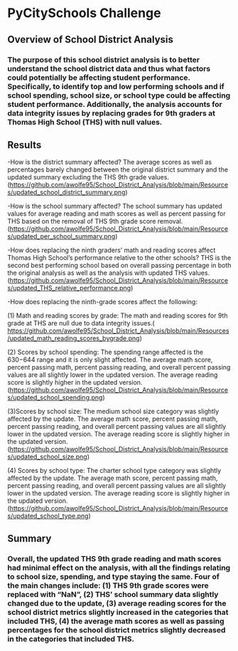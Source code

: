 # PyCitySchools Challenge

## Overview of School District Analysis

### The purpose of this school district analysis is to better understand the school district data and thus what factors could potentially be affecting student performance. Specifically, to identify top and low performing schools and if school spending, school size, or school type could be affecting student performance. Additionally, the analysis accounts for data integrity issues by replacing grades for 9th graders at Thomas High School (THS) with null values. 

## Results

-How is the district summary affected? The average scores as well as percentages barely changed between the original district summary and the updated summary excluding the THS 9th grade values. (https://github.com/awolfe95/School_District_Analysis/blob/main/Resources/updated_school_district_summary.png) 
 
-How is the school summary affected? The school summary has updated values for average reading and math scores as well as percent passing for THS based on the removal of THS 9th grade score removal. (https://github.com/awolfe95/School_District_Analysis/blob/main/Resources/updated_per_school_summary.png) 

-How does replacing the ninth graders’ math and reading scores affect Thomas High School’s performance relative to the other schools? THS is the second best performing school based on overall passing percentage in both the original analysis as well as the analysis with updated THS values. (https://github.com/awolfe95/School_District_Analysis/blob/main/Resources/updated_THS_relative_performance.png) 

-How does replacing the ninth-grade scores affect the following:

(1) Math and reading scores by grade: The math and reading scores for 9th grade at THS are null due to data integrity issues.( https://github.com/awolfe95/School_District_Analysis/blob/main/Resources/updated_math_reading_scores_bygrade.png) 
 
(2) Scores by school spending: The spending range affected is the $630-$644 range and it is only slight affected. The average math score, percent passing math, percent passing reading, and overall percent passing values are all slightly lower in the updated version. The average reading score is slightly higher in the updated version. (https://github.com/awolfe95/School_District_Analysis/blob/main/Resources/updated_school_spending.png)

(3)Scores by school size: The medium school size category was slightly affected by the update. The average math score, percent passing math, percent passing reading, and overall percent passing values are all slightly lower in the updated version. The average reading score is slightly higher in the updated version. (https://github.com/awolfe95/School_District_Analysis/blob/main/Resources/updated_school_size.png) 

(4) Scores by school type: The charter school type category was slightly affected by the update. The average math score, percent passing math, percent passing reading, and overall percent passing values are all slightly lower in the updated version. The average reading score is slightly higher in the updated version. (https://github.com/awolfe95/School_District_Analysis/blob/main/Resources/updated_school_type.png)



## Summary

### Overall, the updated THS 9th grade reading and math scores had minimal effect on the analysis, with all the findings relating to school size, spending, and type staying the same. Four of the main changes include: (1) THS 9th grade scores were replaced with “NaN”, (2) THS’ school summary data slightly changed due to the update, (3) average reading scores for the school district metrics slightly increased in the categories that included THS, (4) the average math scores as well as passing percentages for the school district metrics slightly decreased in the categories that included THS.
